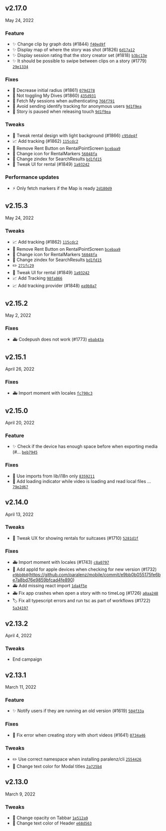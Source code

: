 ## v2.17.0
May 24, 2022

### Feature
* ✨  Change clip by graph dots (#1844) [`f40ed9f`](https://github.com/paralenz/mobile/commit/f40ed9f04d3f25911949ef78315693451767e0bd)
* ✨ Display map of where the story was shot (#1826) [`6d17a12`](https://github.com/paralenz/mobile/commit/6d17a126a2c1c53ef9243d82f867b8042d0ed1c0)
* ✨ Display session rating that the story creator set (#1818) [`b3bc13e`](https://github.com/paralenz/mobile/commit/b3bc13e0296281568d3337af94e2711ca0ba1cf3)
* ✨ It should be possible to swipe between clips on a story (#1779) [`29e1334`](https://github.com/paralenz/mobile/commit/29e13343664d82e40f20008f3c56a0f827a19df8)


### Fixes
* 🐛 Decrease initial radius (#1861) [`079d278`](https://github.com/paralenz/mobile/commit/079d278a7c34a9857de52d0afa82893755deeaba)
* 🐛 Not toggling My Dives (#1860) [`435d931`](https://github.com/paralenz/mobile/commit/435d9319c17e4356f80e2ae4dc58fc9514e13c9b)
* 🐛 Fetch My sessions when authenticating [`766f791`](https://github.com/paralenz/mobile/commit/766f7912cf7bd35c9351cf6b5264e7e16c8b9765)
* 🐛 Avoid sending identify tracking for anonymous users [`9d1f9ea`](https://github.com/paralenz/mobile/commit/9d1f9ea6bbfdaa99c7c044d30e42b4985df71a63)
* 🐛 Story is paused when releasing touch [`9d1f9ea`](https://github.com/paralenz/mobile/commit/9d1f9ea6bbfdaa99c7c044d30e42b4985df71a63)


### Tweaks
* 💄 Tweak rental design with light background (#1866) [`c95de4f`](https://github.com/paralenz/mobile/commit/c95de4fef53931905584c2e48844e03f93967aa4)
* 📈 Add tracking (#1862) [`115cdc2`](https://github.com/paralenz/mobile/commit/115cdc2bd6ad44bf977dac4f2a4019da903bd2be)
* 💄 Remove Rent Button on RentalPointScreen [`bcebaa9`](https://github.com/paralenz/mobile/commit/bcebaa9405afb0f6ee83dd7521fc6cc2d57aa78e)
* 💄 Change icon for RentalMarkers [`56048fa`](https://github.com/paralenz/mobile/commit/56048faf5fc83747cc560ffda80e3bfd05268409)
* 💄 Change zindex for SearchResults [`bd1fd15`](https://github.com/paralenz/mobile/commit/bd1fd159322b6f31de73c1183fc4bd19069bdbfb)
* 💄 Tweak UI for rental (#1849) [`1a93242`](https://github.com/paralenz/mobile/commit/1a9324264305a51bbcdc0bf91f4bb2e29a7854fc)


### Performance updates
* ⚡️ Only fetch markers if the Map is ready [`2d180d9`](https://github.com/paralenz/mobile/commit/2d180d9fc098bba7da4c4bef43aef680847506a1)



## v2.15.3
May 24, 2022

### Tweaks
* 📈 Add tracking (#1862) [`115cdc2`](https://github.com/paralenz/mobile/commit/115cdc2bd6ad44bf977dac4f2a4019da903bd2be)
* 💄 Remove Rent Button on RentalPointScreen [`bcebaa9`](https://github.com/paralenz/mobile/commit/bcebaa9405afb0f6ee83dd7521fc6cc2d57aa78e)
* 💄 Change icon for RentalMarkers [`56048fa`](https://github.com/paralenz/mobile/commit/56048faf5fc83747cc560ffda80e3bfd05268409)
* 💄 Change zindex for SearchResults [`bd1fd15`](https://github.com/paralenz/mobile/commit/bd1fd159322b6f31de73c1183fc4bd19069bdbfb)
* ✏️ [`271fc29`](https://github.com/paralenz/mobile/commit/271fc293bbafc6f772fa9d7a0d1ecd1ce5f103d2)
* 💄 Tweak UI for rental (#1849) [`1a93242`](https://github.com/paralenz/mobile/commit/1a9324264305a51bbcdc0bf91f4bb2e29a7854fc)
* 📈 Add Tracking [`98fa066`](https://github.com/paralenz/mobile/commit/98fa06638e8f9a18b236a64afd01a51834c8e4cf)
* 📈 Add tracking provider (#1848) [`ea9b8a7`](https://github.com/paralenz/mobile/commit/ea9b8a71501cad4cafa229dc0de968a547a26db5)


## v2.15.2
May 2, 2022

### Fixes
* 🚑️ Codepush does not work (#1773) [`ebab43a`](https://github.com/paralenz/mobile/commit/ebab43a5c0b089d2a8b1077fb8d259fad5111f0b)


## v2.15.1
April 26, 2022

### Fixes
* 🚑 Import moment with locales [`fc790c3`](https://github.com/paralenz/mobile/commit/fc790c3e34b0f2650543569462284c23939a942e)



## v2.15.0
April 20, 2022

### Feature
* ✨ Check if the device has enough space before when exporting media (#… [`beb7945`](https://github.com/paralenz/mobile/commit/beb79451960298c520489a4161751228fc1c68e2)


### Fixes
* 🐛 Use imports from lib/i18n only [`8359211`](https://github.com/paralenz/mobile/commit/8359211fc78aea7ee760fcfc8925d6284bb27961)
* 🐛 Add loading indicator while video is loading and read local files … [`79e2d67`](https://github.com/paralenz/mobile/commit/79e2d67b63586653d093b398450855f579dad890)


## v2.14.0
April 13, 2022

### Tweaks
* 🔧 Tweak UX for showing rentals for suitcases (#1710) [`5281d1f`](https://github.com/paralenz/mobile/commit/5281d1f5158f1b69e33e6130fa56fe2b44f73e5a)


### Fixes
* 🚑 Import moment with locales (#1743)  [`c8a0797`](https://github.com/paralenz/mobile/commit/c8a0797248cddf1e0fcdc4e6109a6ee4ceeedcb9)
* 🐛 Add appId for apple devices when checking for new version (#1732) [`e9bb0b0`](https://github.com/paralenz/mobile/commit/e9bb0b055175fe6be7a8bd76e9859bfcad4fe890)(https://github.com/paralenz/mobile/commit/e9bb0b055175fe6be7a8bd76e9859bfcad4fe890)
* 🚑 Add missing react import [`1da4f5e`](https://github.com/paralenz/mobile/commit/1da4f5edd261cf0af77c63d056ac12b5399173aa)
* 🚑 Fix app crashes when open a story with no timeLog (#1726) [`a0aa248`](https://github.com/paralenz/mobile/commit/a0aa2483929a093dd5f943ccbf6c5ba89437ce05)
* 🏷️ Fix all typescript errors and run tsc as part of workflows (#1722) [`5a34197`](https://github.com/paralenz/mobile/commit/5a341973db799c7e29b693ccb6b905a00eefbecf)



## v2.13.2
April 4, 2022

### Tweaks
* End campaign




## v2.13.1
March 11, 2022

### Feature
* ✨ Notify users if they are running an old version (#1619) [`504f33a`](https://github.com/paralenz/mobile/commit/504f33a26a4763aea5536cdc82ddf6d536916f1c)


### Fixes
* 🐛 Fix error when creating story with short videos (#1641) [`0734a46`](https://github.com/paralenz/mobile/commit/0734a4656eb3950261bac86c7cebd0edaeafca89)


### Tweaks
* ✏️ Use correct namespace when installing paralenz/cli [`2554426`](https://github.com/paralenz/mobile/commit/255442658b62787af8564b5d711412ac1b4fb7b1)
* 💄 Change text color for Modal titles [`2a725b4`](https://github.com/paralenz/mobile/commit/2a725b4ef4298eabbb88963160a4cb4f6c5a7ac6)





## v2.13.0
March 9, 2022

### Tweaks
* 💄 Change opacity on Tabbar [`1e512a9`](https://github.com/paralenz/mobile/commit/1e512a9cc37ff804ada27f199924ba4f285f00cc)
* 💄 Change text color of Header [`e68d563`](https://github.com/paralenz/mobile/commit/e68d56360b8344568c82871c2cb8f1982f634ff6)
